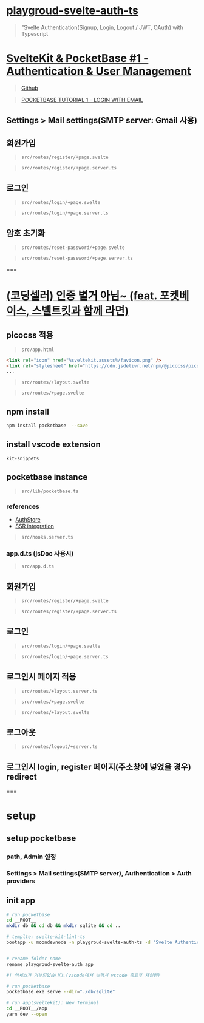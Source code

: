 # [playgroud-svelte-auth-ts](https://github.com/moondevnode/playgroud-svelte-auth-ts)

> "Svelte Authentication(Signup, Login, Logout / JWT, OAuth) with Typescript

# [SvelteKit & PocketBase #1 - Authentication & User Management](https://www.youtube.com/watch?v=vKqWED-aPMg)

> [Github](https://github.com/huntabyte/showcase/tree/episode-1)

> [POCKETBASE TUTORIAL 1 - LOGIN WITH EMAIL](https://www.youtube.com/watch?v=GQuaf9s4vDA&list=PLusHaWo40rSuvXk4zb3SMnQ8p4AOIhxWV&index=2)

## Settings > Mail settings(SMTP server: Gmail 사용)

## 회원가입

> `src/routes/register/+page.svelte`

> `src/routes/register/+page.server.ts`

## 로그인

> `src/routes/login/+page.svelte`

> `src/routes/login/+page.server.ts`

## 암호 초기화

> `src/routes/reset-password/+page.svelte`

> `src/routes/reset-password/+page.server.ts`

===

# [(코딩셀러) 인증 별거 아님~ (feat. 포켓베이스, 스벨트킷과 함께 라면)](https://www.youtube.com/watch?v=uf6ryvENJ6g&list=PL2Y878eUwQK6u-ELK5lKZViyP2l6EymIS)

## picocss 적용

> `src/app.html`

```html
<link rel="icon" href="%sveltekit.assets%/favicon.png" />
<link rel="stylesheet" href="https://cdn.jsdelivr.net/npm/@picocss/pico@1/css/pico.min.css" />
...
```

> `src/routes/+layout.svelte`

> `src/routes/+page.svelte`

## npm install

```bash
npm install pocketbase  --save
```

## install vscode extension

```
kit-snippets
```

## pocketbase instance

> `src/lib/pocketbase.ts`

### references

- [AuthStore](https://github.com/pocketbase/js-sdk#authstore)
- [SSR integration](https://github.com/pocketbase/js-sdk#ssr-integration)

> `src/hooks.server.ts`

### app.d.ts (jsDoc 사용시)

> `src/app.d.ts`

## 회원가입

> `src/routes/register/+page.svelte`

> `src/routes/register/+page.server.ts`

## 로그인

> `src/routes/login/+page.svelte`

> `src/routes/login/+page.server.ts`

## 로그인시 페이지 적용

> `src/routes/+layout.server.ts`

> `src/routes/+page.svelte`

> `src/routes/+layout.svelte`

## 로그아웃

> `src/routes/logout/+server.ts`

## 로그인시 login, register 페이지(주소창에 넣었을 경우) redirect

===

# setup

## setup pocketbase

### path, Admin 설정

### Settings > Mail settings(SMTP server), Authentication > Auth providers

## init app

```bash
# run pocketbase
cd __ROOT__
mkdir db && cd db && mkdir sqlite && cd ..

# templte: svelte-kit-lint-ts
bootapp -u moondevnode -n playgroud-svelte-auth-ts -d "Svelte Authentication(Signup, Login, Logout / JWT, OAuth) with Typescript" -t svelte-kit-lint-ts


# rename folder name
rename playgroud-svelte-auth app

#! 액세스가 거부되었습니다.(vscode에서 실행시 vscode 종료후 재실행)

# run pocketbase
pocketbase.exe serve --dir="./db/sqlite"

# run app(sveltekit): New Terminal
cd __ROOT__/app
yarn dev --open
```
